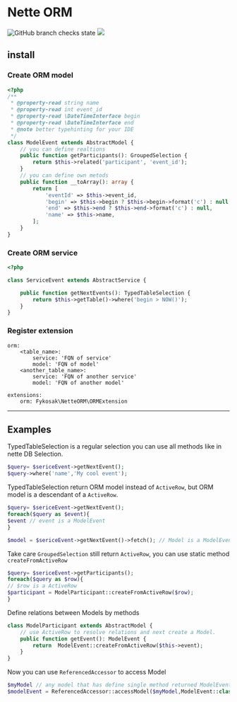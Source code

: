 # Nette ORM

![GitHub branch checks state](https://img.shields.io/github/checks-status/fykosak/nette-orm/master)
<img src="https://img.shields.io/badge/coverage-100%25-green" />

## install

### Create ORM model

```php
<?php 
/**
 * @property-read string name
 * @property-read int event_id
 * @property-read \DateTimeInterface begin
 * @property-read \DateTimeInterface end
 * @note better typehinting for your IDE
 */
class ModelEvent extends AbstractModel {
    // you can define realtions
    public function getParticipants(): GroupedSelection {
        return $this->related('participant', 'event_id');
    }
    // you can define own metods
    public function __toArray(): array {
        return [
            'eventId' => $this->event_id,          
            'begin' => $this->begin ? $this->begin->format('c') : null,
            'end' => $this->end ? $this->end->format('c') : null,          
            'name' => $this->name,
        ];
    }
}
```

### Create ORM service

```php
<?php

class ServiceEvent extends AbstractService {

    public function getNextEvents(): TypedTableSelection {
        return $this->getTable()->where('begin > NOW()');
    }
}
```

### Register extension
```neon
orm:
    <table_name>:
        service: 'FQN of service'
        model: 'FQN of model'
    <another_table_name>:
        service: 'FQN of another service'
        model: 'FQN of another model'

```
```neon
extensions:
    orm: Fykosak\NetteORM\ORMExtension
```

---
## Examples

TypedTableSelection is a regular selection you can use all methods like in nette DB Selection.

```php 
$query= $sericeEvent->getNextEvent();
$query->where('name','My cool event');
```

TypedTableSelection return ORM model instead of `ActiveRow`, but ORM model is a descendant of a `ActiveRow`.

```php 
$query= $sericeEvent->getNextEvent();
foreach($query as $event){
$event // event is a ModelEvent
}

$model = $sericeEvent->getNextEvent()->fetch(); // Model is a ModelEvent too.
```

Take care `GroupedSelection` still return `ActiveRow`, you can use static method `createFromActiveRow`

```php 
$query= $sericeEvent->getParticipants();
foreach($query as $row){
// $row is a ActiveRow
$participant = ModelParticipant::createFromActiveRow($row);
}
```
Define relations between Models by methods
```php
class ModelParticipant extends AbstractModel {
    // use ActiveRow to resolve relations and next create a Model.
    public function getEvent(): ModelEvent {
        return  ModelEvent::createFromActiveRow($this->event);
    }
}
```

Now you can use `ReferencedAccessor` to access Model
```php
$myModel // any model that has define single method returned ModelEvent
$modelEvent = ReferencedAccessor::accessModel($myModel,ModelEvent::class);

```
